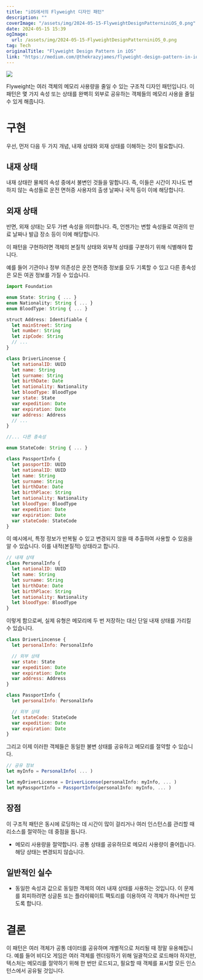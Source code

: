 ```yaml
---
title: "iOS에서의 Flyweight 디자인 패턴"
description: ""
coverImage: "/assets/img/2024-05-15-FlyweightDesignPatterniniOS_0.png"
date: 2024-05-15 15:39
ogImage: 
  url: /assets/img/2024-05-15-FlyweightDesignPatterniniOS_0.png
tag: Tech
originalTitle: "Flyweight Design Pattern in iOS"
link: "https://medium.com/@thekrazyjames/flyweight-design-pattern-in-ios-e5666433cd08"
---
```



<img src="/assets/img/2024-05-15-FlyweightDesignPatterniniOS_0.png" />

Flyweight는 여러 객체의 메모리 사용량을 줄일 수 있는 구조적 디자인 패턴입니다. 이 패턴은 몇 가지 속성 또는 상태를 완벽히 외부로 공유하는 객체들의 메모리 사용을 줄일 수 있게 해줍니다.

# 구현

우선, 먼저 다음 두 가지 개념, 내재 상태와 외재 상태를 이해하는 것이 필요합니다.



## 내재 상태

내재 상태란 물체의 속성 중에서 불변인 것들을 말합니다. 즉, 이들은 시간이 지나도 변하지 않는 속성들로 운전 면허증 사용자의 출생 날짜나 국적 등이 이에 해당합니다.

## 외재 상태

반면, 외재 상태는 모두 가변 속성을 의미합니다. 즉, 언젠가는 변할 속성들로 여권의 만료 날짜나 발급 장소 등이 이에 해당합니다.



이 패턴을 구현하려면 객체의 본질적 상태와 외부적 상태를 구분하기 위해 식별해야 합니다.

예를 들어 기관이나 정부 의존성은 운전 면허증 정보를 모두 기록할 수 있고 다른 종속성은 모든 여권 정보를 가질 수 있습니다.

```js
import Foundation

enum State: String { ... }
enum Nationality: String { ... }
enum BloodType: String { ... }

struct Address: Identifiable {
  let mainStreet: String
  let number: String
  let zipCode: String
  // ...
}

class DriverLincense {
  let nationalID: UUID
  let name: String
  let surname: String
  let birthDate: Date
  let nationality: Nationality
  let bloodType: BloodType
  var state: State
  var expedition: Date
  var expiration: Date
  var address: Address
  // ...
}

//... 다른 종속성

enum StateCode: String { ... }

class PassportInfo {
  let passportID: UUID
  let nationalID: UUID
  let name: String
  let surname: String
  let birthDate: Date
  let birthPlace: String
  let nationality: Nationality
  let bloodType: BloodType
  var expedition: Date
  var expiration: Date
  var stateCode: StateCode
}
```

이 예시에서, 특정 정보가 반복될 수 있고 변경되지 않을 때 추출하여 사용할 수 있음을 알 수 있습니다. 이를 내적(본질적) 상태라고 합니다.



```js
// 내재 상태
class PersonalInfo {
  let nationalID: UUID
  let name: String
  let surname: String
  let birthDate: Date
  let birthPlace: String
  let nationality: Nationality
  let bloodType: BloodType
}
```

이렇게 함으로써, 실제 유형은 메모리에 두 번 저장하는 대신 단일 내재 상태를 가리킬 수 있습니다.

```js
class DriverLincense {
  let personalInfo: PersonalInfo

  // 외부 상태
  var state: State
  var expedition: Date
  var expiration: Date
  var address: Address
}

class PassportInfo {
  let personalInfo: PersonalInfo

  // 외부 상태
  let stateCode: StateCode
  var expedition: Date
  var expiration: Date
}
```

그리고 이제 이러한 객체들은 동일한 불변 상태를 공유하고 메모리를 절약할 수 있습니다.




```js
// 공유 정보
let myInfo = PersonalInfo( ... )

let myDriverLicense = DriverLicense(personalInfo: myInfo, ... )
let myPassportInfo = PassportInfo(personalInfo: myInfo, ... )
```

## 장점

이 구조적 패턴은 동시에 로딩하는 데 시간이 많이 걸리거나 여러 인스턴스를 관리할 때 리소스를 절약하는 데 중점을 둡니다.

- 메모리 사용량을 절약합니다. 공통 상태를 공유하므로 메모리 사용량이 줄어듭니다. 해당 상태는 변경되지 않습니다.



## 일반적인 실수

- 동일한 속성과 값으로 동일한 객체의 여러 내재 상태를 사용하는 것입니다. 이 문제를 회피하려면 싱글톤 또는 플라이웨이트 팩토리를 이용하여 각 객체가 하나씩만 있도록 합니다.

# 결론

이 패턴은 여러 객체가 공통 데이터를 공유하며 개별적으로 처리될 때 정말 유용해집니다. 예를 들어 비디오 게임은 여러 객체를 렌더링하기 위해 일괄적으로 로드해야 하지만, 텍스처는 메모리를 절약하기 위해 한 번만 로드되고, 필요할 때 객체를 표시할 모든 인스턴스에서 공유될 것입니다.